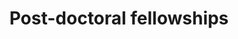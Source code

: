 ---
title: "Post-doctoral fellowships"
image: "/images/news-and-events/postdoc24.jpg"
link: "mailto:contact@cerai.in"
draft: false
weight: 3
---